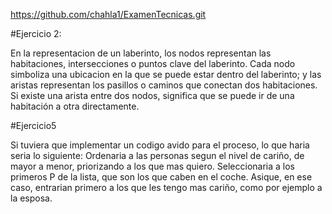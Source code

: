https://github.com/chahla1/ExamenTecnicas.git

#Ejercicio 2:

En la representacion de un laberinto, los nodos representan las habitaciones, intersecciones o puntos clave del laberinto. Cada nodo simboliza una ubicacion en la que se puede estar dentro del laberinto;
y las aristas representan los pasillos o caminos que conectan dos habitaciones. Si existe una arista entre dos nodos, significa que se puede ir de una habitación a otra directamente.

#Ejercicio5

Si tuviera que implementar un codigo avido para el proceso, lo que haria seria lo siguiente:
Ordenaria a las personas segun el nivel de cariño, de mayor a menor, priorizando a los que mas quiero.
Seleccionaria a los primeros P de la lista, que son los que caben en el coche. Asique, en ese caso, entrarian primero a los que les tengo mas cariño, como por ejemplo a la esposa.

